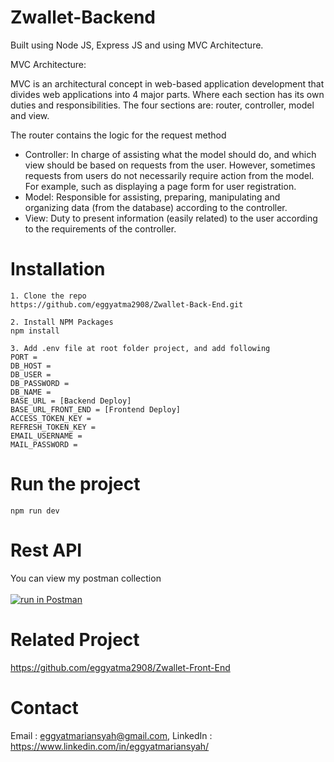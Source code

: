 # Zwallet-Backend

Built using Node JS, Express JS and using MVC Architecture.

MVC Architecture:

MVC is an architectural concept in web-based application development that divides web applications into 4 major parts. Where each section has its own duties and responsibilities. The four sections are: router, controller, model and view.

The router contains the logic for the request method
- Controller: In charge of assisting what the model should do, and which view should be based on requests from the user. However, sometimes requests from users do not necessarily require action from the model. For example, such as displaying a page form for user registration.
- Model: Responsible for assisting, preparing, manipulating and organizing data (from the database) according to the controller.
- View: Duty to present information (easily related) to the user according to the requirements of the controller.

# Installation
```
1. Clone the repo
https://github.com/eggyatma2908/Zwallet-Back-End.git

2. Install NPM Packages
npm install

3. Add .env file at root folder project, and add following
PORT = 
DB_HOST = 
DB_USER = 
DB_PASSWORD = 
DB_NAME = 
BASE_URL = [Backend Deploy]
BASE_URL_FRONT_END = [Frontend Deploy]
ACCESS_TOKEN_KEY = 
REFRESH_TOKEN_KEY = 
EMAIL_USERNAME = 
MAIL_PASSWORD = 
```

# Run the project
```
npm run dev
```

# Rest API
You can view my postman collection <br> <br>
[![run in Postman](https://run.pstmn.io/button.svg)]()

# Related Project
https://github.com/eggyatma2908/Zwallet-Front-End

# Contact
Email : eggyatmariansyah@gmail.com, LinkedIn : https://www.linkedin.com/in/eggyatmariansyah/
